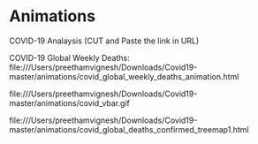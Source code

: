 # Animations
COVID-19 Analaysis (CUT and Paste the link in URL)

COVID-19 Global Weekly Deaths:
file:///Users/preethamvignesh/Downloads/Covid19-master/animations/covid_global_weekly_deaths_animation.html

file:///Users/preethamvignesh/Downloads/Covid19-master/animations/covid_vbar.gif

file:///Users/preethamvignesh/Downloads/Covid19-master/animations/covid_global_deaths_confirmed_treemap1.html
